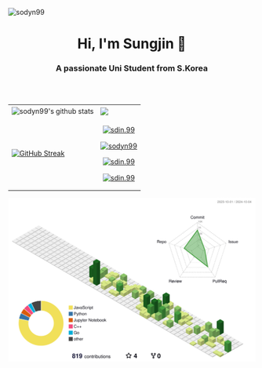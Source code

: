 <!--<img src="https://capsule-render.vercel.app/api?type=waving&color=silver&height=200&section=header" alt="header" style="-webkit-user-drag: none;user-select: none;"/>-->

<p align="left"> <img src="https://komarev.com/ghpvc/?username=sodyn99&label=Profile%20views&color=0e75b6&style=flat" alt="sodyn99" /> </p>

<h1 align="center">Hi, I'm Sungjin 👋</h1>
<h3 align="center">A passionate Uni Student from S.Korea</h3>
<br><br>

<table>
      <tr>
            <td><img align="center" src="https://github-readme-stats.vercel.app/api/?username=sodyn99&show_icons=true&include_all_commits=true&theme=buefy&hide_border=true" alt="sodyn99's github stats" /></td>
            <td><img align="center" src="https://github-readme-stats.vercel.app/api/top-langs/?username=sodyn99&layout=compact&theme=buefy&hide_border=true" /></td>
      </tr>
      <tr>
            <td><a href="https://git.io/streak-stats"><img src="https://github-readme-streak-stats.herokuapp.com?user=sodyn99&hide_border=true&background=f6f8fa" alt="GitHub Streak" /></a></a></td>
            <td align="center">
                  <p><a href="https://sodyn99.github.io"><img align="center" src="https://img.shields.io/badge/githubpages-222222?style=for-the-badge&logo=githubpages&logoColor=white" alt="sdin.99"/></a></p>
                  <p><a href="https://linkedin.com/in/sdin99"><img align="center" src="https://img.shields.io/badge/LinkedIn-0077B5?style=for-the-badge&logo=linkedin&logoColor=white" alt="sodyn99"/></a></p>
                  <p><a href="https://instagram.com/sdin.99"><img align="center" src="https://img.shields.io/badge/Instagram-E4405F?style=for-the-badge&logo=instagram&logoColor=white" alt="sdin.99"/></a></p>
                  <p><a href="mailto:sodyn99@gmail.com"><img align="center" src="https://img.shields.io/badge/Gmail-D14836?style=for-the-badge&logo=gmail&logoColor=white" alt="sdin.99"/></a></p>
            </td>
      </tr>
</table>

<!--[![Solved.ac Profile](http://mazassumnida.wtf/api/generate_badge?boj=sdin)](https://solved.ac/sdin)-->

<!--
### Top Repositories:

<a href="https://github.com/sodyn99/sodyn99.github.io">
  <img align="center" src="https://github-readme-stats.vercel.app/api/pin/?username=sodyn99&repo=sodyn99.github.io&theme=buefy" />
</a>
<a href="https://github.com/sodyn99/sports-web-crawling">
  <img align="center" src="https://github-readme-stats.vercel.app/api/pin/?username=sodyn99&repo=sports-web-crawling&theme=buefy" />
</a>
-->

<!--![](https://github-profile-trophy.vercel.app/?username=sodyn99&theme=flat&no-frame=false&no-bg=false&margin-w=4)-->

![](profile-3d-contrib/profile-green-animate.svg)

<!--<img src="https://capsule-render.vercel.app/api?type=waving&color=silver&height=200&section=footer" alt="footer" style="-webkit-user-drag: none;user-select: none;"/>-->
